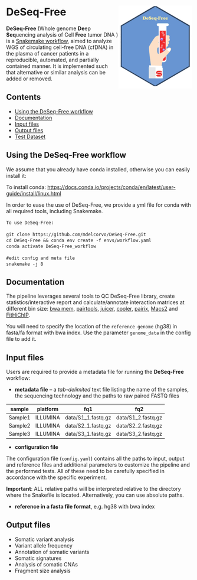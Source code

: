 # DeSeq-Free <img src="img/DeSeq-Free_logo.png" width="200" align="right" />

**DeSeq-Free** (Whole genome **De**ep **Seq**uencing analysis of Cell **Free** tumor DNA ) is a [Snakemake workflow](https://snakemake.readthedocs.io/en/stable/index.html), 
aimed to analyze WGS of circulating cell-free DNA (cfDNA) in the plasma of cancer patients in a reproducible, automated, and partially contained manner. 
It is implemented such that alternative or similar analysis can be added or removed. 

## Contents

- [Using the DeSeq-Free workflow](#using-the-snhichip-workflow)
- [Documentation](#documentation)
- [Input files](#input-files)
- [Output files](#output-files)
- [Test Dataset](#test-dataset)
 

## Using the DeSeq-Free workflow

We assume that you already have conda installed, otherwise you can easily install it:

To install conda: https://docs.conda.io/projects/conda/en/latest/user-guide/install/linux.html

In order to ease the use of DeSeq-Free, we provide a yml file for conda with all required tools, including Snakemake. 
```
To use DeSeq-Free:

git clone https://github.com/mdelcorvo/DeSeq-Free.git
cd DeSeq-Free && conda env create -f envs/workflow.yaml
conda activate DeSeq-Free_workflow

#edit config and meta file
snakemake -j 8
```


## Documentation

The pipeline leverages several tools to QC DeSeq-Free library, create statistics/interactive report and calculate/annotate interaction matrices at different bin size: 
[bwa mem](https://bio-bwa.sourceforge.net/bwa.shtml), [pairtools](https://pairtools.readthedocs.io/en/latest/index.html), [juicer](https://github.com/aidenlab/juicer), [cooler](https://cooler.readthedocs.io/en/latest/index.html),
[pairix](https://github.com/4dn-dcic/pairix), [Macs2](https://hbctraining.github.io/Intro-to-ChIPseq/lessons/05_peak_calling_macs.html) and [FitHiChIP](https://ay-lab.github.io/FitHiChIP/html/index.html).

You will need to specify the location of the `reference genome` (hg38) in fasta/fa format with bwa index.
Use the parameter `genome_data` in the config file to add it.

## Input files

Users are required to provide a metadata file for running the **DeSeq-Free** workflow:

- **metadata file**  – a _tab-delimited_  text  file  listing  the  name  of  the  samples,  the  sequencing  technology  and  the paths to raw paired FASTQ files

| sample        | platform      |fq1     |fq2    |
| ------------- |:-------------:| :-----:|:-----:|
| Sample1       | ILLUMINA      | data/S1_1.fastq.gz |data/S1_2.fastq.gz |
| Sample2       | ILLUMINA      | data/S2_1.fastq.gz |data/S2_2.fastq.gz |
| Sample3       | ILLUMINA      | data/S3_1.fastq.gz |data/S3_2.fastq.gz |

- **configuration file**

The configuration file (`config.yaml`) contains all the paths to input, output and reference files and additional parameters to customize the pipeline and the performed tests. All of these need to be carefully specified in accordance with the specific experiment.

**Important**: ALL relative paths will be interpreted relative to the directory where the Snakefile is located. Alternatively, you can use absolute paths.

- **reference in a fasta file format**, e.g. hg38 with bwa index

## Output files

- Somatic variant analysis
- Variant allele frequency
- Annotation of somatic variants
- Somatic signatures
- Analysis of somatic CNAs
- Fragment size analysis


```
